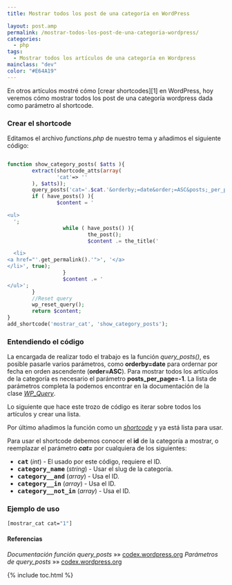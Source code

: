 ```yaml
---
title: Mostrar todos los post de una categoría en WordPress

layout: post.amp
permalink: /mostrar-todos-los-post-de-una-categoria-wordpress/
categories:
  - php
tags:
  - Mostrar todos los artículos de una categoría en Wordpress
mainclass: "dev"
color: "#E64A19"
---
```

<amp-img on="tap:lightbox1" role="button" tabindex="0" layout="responsive" src="/assets/img/2013/07/wordpress.png" alt="mostrar todos los post de una categoría wordpress" width="231px" height="228px" />
En otros artículos mostré cómo [crear shortcodes][1] en WordPress, hoy veremos cómo mostrar todos los post de una categoría wordpress dada como parámetro al shortcode.


<!--ad-->

### Crear el shortcode

Editamos el archivo *functions.php* de nuestro tema y añadimos el siguiente código:

```php

function show_category_posts( $atts ){
        extract(shortcode_atts(array(
                'cat'=> ''
        ), $atts));
        query_posts('cat='.$cat.'&orderby;=date&order;=ASC&posts;_per_page=-1');
        if ( have_posts() ){
                $content = '

<ul>
  ';
                  while ( have_posts() ){
                          the_post();
                          $content .= the_title('

  <li>
<a href="'.get_permalink().'">', '</a>
</li>', true);
                  }
                  $content .= '
</ul>';
        }
        //Reset query
        wp_reset_query();
        return $content;
}
add_shortcode('mostrar_cat', 'show_category_posts');

```

### Entendiendo el código

La encargada de realizar todo el trabajo es la función *query_posts()*, es posible pasarle varios parámetros, como **orderby=date** para ordernar por fecha en orden ascendente (**order=ASC**). Para mostrar todos los artículos de la categoría es necesario el parámetro **posts\_per\_page=-1**. La lista de parámetros completa la podemos encontrar en la documentación de la clase *[WP_Query][2]*.

Lo siguiente que hace este trozo de código es iterar sobre todos los artículos y crear una lista.

Por último añadimos la función como un *[shortcode][3]* y ya está lista para usar.

Para usar el shortcode debemos conocer el **id** de la categoría a mostrar, o reemplazar el parámetro ***cat=*** por cualquiera de los siguientes:

* **<tt>cat</tt>** (*int*) - El usado por este código, requiere el ID.
* **<tt>category_name</tt>** (*string*) - Usar el slug de la categoría.
* **<tt>category__and</tt>** (*array*) - Usa el ID.
* **<tt>category__in</tt>** (*array*) - Usa el ID.
* **<tt>category__not_in</tt>** (*array*) - Usa el ID.

### Ejemplo de uso

```bash
[mostrar_cat cat="1"]

```

#### Referencias

*Documentación función query_posts* »» <a href="http://codex.wordpress.org/Function_Reference/query_posts" target="_blank">codex.wordpress.org</a>
*Parámetros de query_posts* »» <a href="http://codex.wordpress.org/Class_Reference/WP_Query#Parameters" target="_blank">codex.wordpress.org</a>



 [1]: https://elbauldelprogramador.com/como-crear-shortcodes-en-wordpress/
 [2]: http://codex.wordpress.org/Class_Reference/WP_Query#Parameters
 [3]: https://elbauldelprogramador.com/?s=shortcode

{% include toc.html %}
